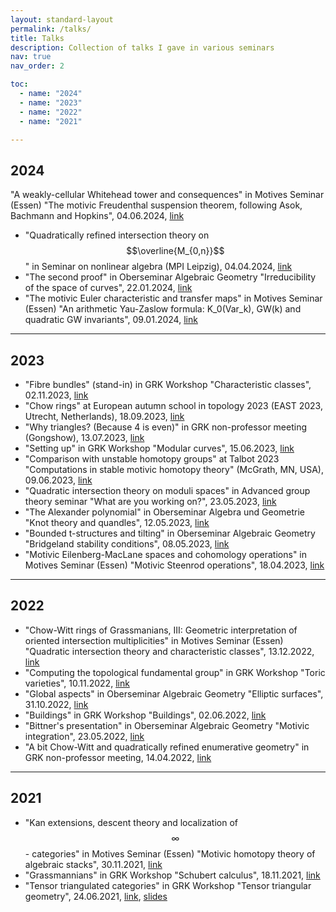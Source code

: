 ```yaml
---
layout: standard-layout
permalink: /talks/
title: Talks
description: Collection of talks I gave in various seminars
nav: true
nav_order: 2

toc:
  - name: "2024"
  - name: "2023"
  - name: "2022"
  - name: "2021"

---
```


## 2024
"A weakly-cellular Whitehead tower and consequences" in Motives Seminar (Essen) "The motivic Freudenthal suspension theorem, following Asok, Bachmann and Hopkins", 04.06.2024, [link](https://www.esaga.net/marc.levine/Courses/2024/MotivesSeminarSS/)
- "Quadratically refined intersection theory on $$\overline{M_{0,n}}$$" in Seminar on nonlinear algebra (MPI Leipzig), 04.04.2024, [link](https://www.mis.mpg.de/de/events/event/quadratically-refined-intersection-theory-on-m0n)
- "The second proof" in Oberseminar Algebraic Geometry "Irreducibility of the space of curves", 22.01.2024, [link](https://reh.math.uni-duesseldorf.de/~schroeer/23_ws_Oberseminar/Oberseminar_AlgebraischeGeometrie_ws2023.html)
- "The motivic Euler characteristic and transfer maps" in Motives Seminar (Essen) "An arithmetic Yau-Zaslow formula: K_0(Var_k), GW(k) and quadratic GW invariants", 09.01.2024, [link](https://www.esaga.net/marc.levine/Courses/2023/MotivesSeminarWS/)

***

## 2023
- "Fibre bundles" (stand-in) in GRK Workshop "Characteristic classes", 02.11.2023, [link](https://grk2240.uni-wuppertal.de/schedule_WS2324.html)
- "Chow rings" at European autumn school in topology 2023 (EAST 2023, Utrecht, Netherlands), 18.09.2023, [link](https://www.math.ru.nl/~sagave/east2023/)
- "Why triangles? (Because 4 is even)" in GRK non-professor meeting (Gongshow), 13.07.2023, [link](https://www.math.uni-duesseldorf.de/~grk2240/schedule_SS23.html)
- "Setting up" in GRK Workshop "Modular curves", 15.06.2023, [link](https://www.math.uni-duesseldorf.de/~grk2240/schedule_SS23.html)
- "Comparison with unstable homotopy groups" at Talbot 2023 "Computations in stable motivic homotopy theory" (McGrath, MN, USA), 09.06.2023, [link](https://math.mit.edu/events/talbot/index.php?year=2023)
- "Quadratic intersection theory on moduli spaces" in Advanced group theory seminar "What are you working on?", 23.05.2023, [link](https://www.math.uni-duesseldorf.de/~internet/Seminar_Groups/)
- "The Alexander polynomial" in Oberseminar Algebra und Geometrie "Knot theory and quandles", 12.05.2023, [link](https://www.math.uni-duesseldorf.de/~internet/OberseminarAlgGeo/)
- "Bounded t-structures and tilting" in Oberseminar Algebraic Geometry "Bridgeland stability conditions", 08.05.2023, [link](https://reh.math.uni-duesseldorf.de/~schroeer/23_ss_Oberseminar/Oberseminar_AlgebraischeGeometrie_ss2023.html)
- "Motivic Eilenberg-MacLane spaces and cohomology operations" in Motives Seminar (Essen) "Motivic Steenrod operations", 18.04.2023, [link](https://www.esaga.uni-due.de/marc.levine/Courses/2023/MotivesSeminarSS/)

***

## 2022
- "Chow-Witt rings of Grassmanians, III: Geometric interpretation of oriented intersection multiplicities" in Motives Seminar (Essen) "Quadratic intersection theory and characteristic classes", 13.12.2022, [link](https://www.esaga.net/marc.levine/Courses/2022/MotivesSeminarWS/)
- "Computing the topological fundamental group" in GRK Workshop "Toric varieties", 10.11.2022, [link](https://www.math.uni-duesseldorf.de/~grk2240/workshop_WS2223.html)
- "Global aspects" in Oberseminar Algebraic Geometry "Elliptic surfaces", 31.10.2022, [link](https://reh.math.uni-duesseldorf.de/~schroeer/22_ws_Oberseminar/Oberseminar_AlgebraischeGeometrie_ws2022.html)
- "Buildings" in GRK Workshop "Buildings", 02.06.2022, [link](https://www.math.uni-duesseldorf.de/~grk2240/workshop_SS22.html)
- "Bittner's presentation" in Oberseminar Algebraic Geometry "Motivic integration", 23.05.2022, [link](https://reh.math.uni-duesseldorf.de/%7Eschroeer/22_ss_Oberseminar/Oberseminar_AlgebraischeGeometrie_ss2022.html)
- "A bit Chow-Witt and quadratically refined enumerative geometry" in GRK non-professor meeting, 14.04.2022, [link](https://www.math.uni-duesseldorf.de/~grk2240/schedule_SS22.html)

*** 

## 2021
- "Kan extensions, descent theory and localization of $$\infty$$ - categories" in Motives Seminar (Essen) "Motivic homotopy theory of algebraic stacks", 30.11.2021, [link](https://www.esaga.net/marc.levine/Courses/2021/MotivesSeminarWS/)
- "Grassmannians" in GRK Workshop "Schubert calculus", 18.11.2021, [link](https://www.math.uni-duesseldorf.de/~grk2240/workshop_WS2122.html)
- "Tensor triangulated categories" in GRK Workshop "Tensor triangular geometry", 24.06.2021, [link](https://www.math.uni-duesseldorf.de/~grk2240/workshop_SS21.html), [slides](/assets/pdf/TensorTriangulatedCategories_handout.pdf)
